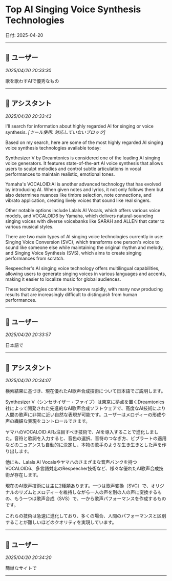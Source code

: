 # Top AI Singing Voice Synthesis Technologies

日付: 2025-04-20

---

## 👤 ユーザー
*2025/04/20 20:33:30*

歌を歌わすAIで優秀なもの

---

## 🤖 アシスタント
*2025/04/20 20:33:43*

I'll search for information about highly regarded AI for singing or voice synthesis.
*[ツール使用: 対応していないブロック]*



Based on my search, here are some of the most highly regarded AI singing voice synthesis technologies available today:

Synthesizer V by Dreamtonics is considered one of the leading AI singing voice generators. It features state-of-the-art AI voice synthesis that allows users to sculpt melodies and control subtle articulations in vocal performances to maintain realistic, emotional tones.

Yamaha's VOCALOID:AI is another advanced technology that has evolved by introducing AI. When given notes and lyrics, it not only follows them but also determines nuances like timbre selection, note connections, and vibrato application, creating lively voices that sound like real singers.

Other notable options include Lalals AI Vocals, which offers various voice models, and VOCALOID6 by Yamaha, which delivers natural-sounding singing voices with diverse voicebanks like SARAH and ALLEN that cater to various musical styles.

There are two main types of AI singing voice technologies currently in use: Singing Voice Conversion (SVC), which transforms one person's voice to sound like someone else while maintaining the original rhythm and melody, and Singing Voice Synthesis (SVS), which aims to create singing performances from scratch.

Respeecher's AI singing voice technology offers multilingual capabilities, allowing users to generate singing voices in various languages and accents, making it easier to localize music for global audiences.

These technologies continue to improve rapidly, with many now producing results that are increasingly difficult to distinguish from human performances.

---

## 👤 ユーザー
*2025/04/20 20:33:57*

日本語で

---

## 🤖 アシスタント
*2025/04/20 20:34:07*

検索結果に基づき、現在優れたAI歌声合成技術について日本語でご説明します。

Synthesizer V（シンセサイザー・ファイブ）は東京に拠点を置くDreamtonics社によって開発された先進的なAI歌声合成ソフトウェアで、高度なAI技術により人間の歌声に非常に近い自然な表現が可能です。ユーザーはメロディーの形成や声の繊細な表現をコントロールできます。

ヤマハのVOCALOID:AIも注目すべき技術で、AIを導入することで進化しました。音符と歌詞を入力すると、音色の選択、音符のつなぎ方、ビブラートの適用などのニュアンスも自動的に決定し、本物の歌手のような生き生きとした声を作り出します。

他にも、Lalals AI Vocalsやヤマハのさまざまな音声バンクを持つVOCALOID6、多言語対応のRespeecher技術など、様々な優れたAI歌声合成技術が存在します。

現在のAI歌声技術には主に2種類あります。一つは歌声変換（SVC）で、オリジナルのリズムとメロディーを維持しながら一人の声を別の人の声に変換するもの、もう一つは歌声合成（SVS）で、一から歌声パフォーマンスを作成するものです。

これらの技術は急速に進化しており、多くの場合、人間のパフォーマンスと区別することが難しいほどのクオリティを実現しています。

---

## 👤 ユーザー
*2025/04/20 20:34:20*

簡単なサイトで

---
